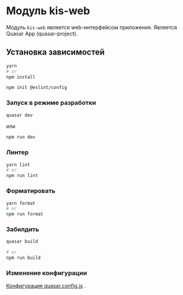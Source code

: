 # Модуль kis-web

Модуль `kis-web` является web-интерфейсом приложения. Является Quasar App
(quasar-project).

## Установка зависимостей

```bash
yarn
# or
npm install
```

```bash
npm init @eslint/config
```

### Запуск в режиме разработки

```bash
quasar dev
```

или

```bash
npm run dev
```

### Линтер

```bash
yarn lint
# or
npm run lint
```

### Форматировать

```bash
yarn format
# or
npm run format
```

### Забилдить

```bash
quasar build

# or
npm run build
```

### Изменение конфигурации

[Конфигурация quasar.config.js](https://v2.quasar.dev/quasar-cli-webpack/quasar-config-js)
.
